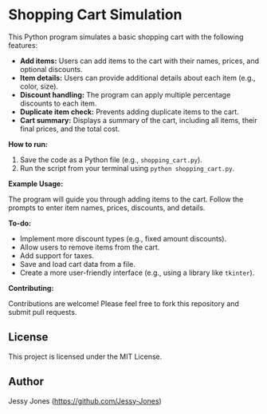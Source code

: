 # Shopping Cart Simulation

This Python program simulates a basic shopping cart with the following features:

- **Add items:** Users can add items to the cart with their names, prices, and optional discounts.
- **Item details:** Users can provide additional details about each item (e.g., color, size).
- **Discount handling:** The program can apply multiple percentage discounts to each item.
- **Duplicate item check:** Prevents adding duplicate items to the cart.
- **Cart summary:** Displays a summary of the cart, including all items, their final prices, and the total cost.

**How to run:**

1. Save the code as a Python file (e.g., `shopping_cart.py`).
2. Run the script from your terminal using `python shopping_cart.py`.

**Example Usage:**

The program will guide you through adding items to the cart. Follow the prompts to enter item names, prices, discounts, and details.

**To-do:**

- Implement more discount types (e.g., fixed amount discounts).
- Allow users to remove items from the cart.
- Add support for taxes.
- Save and load cart data from a file.
- Create a more user-friendly interface (e.g., using a library like `tkinter`).

**Contributing:**

Contributions are welcome! Please feel free to fork this repository and submit pull requests.


## License

This project is licensed under the MIT License.


## Author

Jessy Jones (https://github.com/Jessy-Jones)

